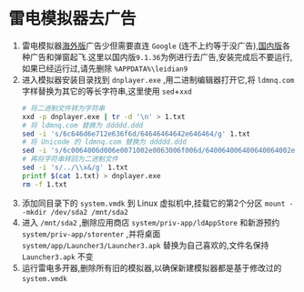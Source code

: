 # 雷电模拟器去广告
1. 雷电模拟器[海外版](https://www.ldplayer.net/other/version-history-and-release-notes.html)广告少但需要直连 `Google` (连不上约等于没广告),[国内版](https://www.ldmnq.com/other/version-history-and-release-notes.html)各种广告和弹窗起飞.这里以国内版`9.1.36`为例进行去广告,安装完成后不要运行,如果已经运行过,请先删除 `%APPDATA%\leidian9`
2. 进入模拟器安装目录找到 `dnplayer.exe` ,用二进制编辑器打开它,将 `ldmnq.com` 字样替换为其它的等长字符串,这里使用 `sed`+`xxd`
    ```bash
    # 将二进制文件转为字符串
    xxd -p dnplayer.exe | tr -d '\n' > 1.txt
    # 将 ldmnq.com 替换为 ddddd.ddd
    sed -i 's/6c646d6e712e636f6d/64646464642e646464/g' 1.txt
    # 将 Unicode 的 ldmnq.com 替换为 ddddd.ddd
    sed -i 's/6c0064006d006e0071002e0063006f006d/640064006400640064002e006400640064/g' 1.txt
    # 再将字符串转回为二进制文件
    sed -i 's/../\\x&/g' 1.txt
    printf $(cat 1.txt) > dnplayer.exe
    rm -f 1.txt
    ```
3. 添加同目录下的 `system.vmdk` 到 Linux 虚拟机中,挂载它的第2个分区 `mount --mkdir /dev/sda2 /mnt/sda2`
4. 进入 `/mnt/sda2` ,删除应用商店 `system/priv-app/ldAppStore` 和新游预约 `system/priv-app/storenter` ,并将桌面 `system/app/Launcher3/Launcher3.apk` 替换为自己喜欢的,文件名保持 `Launcher3.apk` 不变
5. 运行雷电多开器,删除所有旧的模拟器,以确保新建模拟器都是基于修改过的 `system.vmdk`